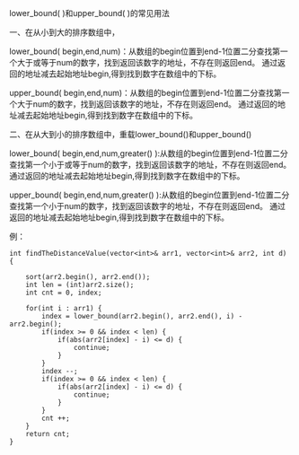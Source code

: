 lower_bound( )和upper_bound( )的常见用法

一、在从小到大的排序数组中，

lower_bound( begin,end,num)：从数组的begin位置到end-1位置二分查找第一个大于或等于num的数字，找到返回该数字的地址，不存在则返回end。
通过返回的地址减去起始地址begin,得到找到数字在数组中的下标。

upper_bound( begin,end,num)：从数组的begin位置到end-1位置二分查找第一个大于num的数字，找到返回该数字的地址，不存在则返回end。
通过返回的地址减去起始地址begin,得到找到数字在数组中的下标。


二、在从大到小的排序数组中，重载lower_bound()和upper_bound()

lower_bound( begin,end,num,greater<type>() ):从数组的begin位置到end-1位置二分查找第一个小于或等于num的数字，找到返回该数字的地址，不存在则返回end。
通过返回的地址减去起始地址begin,得到找到数字在数组中的下标。

upper_bound( begin,end,num,greater<type>() ):从数组的begin位置到end-1位置二分查找第一个小于num的数字，找到返回该数字的地址，不存在则返回end。
通过返回的地址减去起始地址begin,得到找到数字在数组中的下标。

例：
    
    int findTheDistanceValue(vector<int>& arr1, vector<int>& arr2, int d) {
    
        sort(arr2.begin(), arr2.end());
        int len = (int)arr2.size();
        int cnt = 0, index;
        
        for(int i : arr1) {
            index = lower_bound(arr2.begin(), arr2.end(), i) - arr2.begin();
            if(index >= 0 && index < len) {
                if(abs(arr2[index] - i) <= d) {
                    continue;
                }
            }
            index --;
            if(index >= 0 && index < len) {
                if(abs(arr2[index] - i) <= d) {
                    continue;
                }
            }
            cnt ++;
        }
        return cnt;
    }
